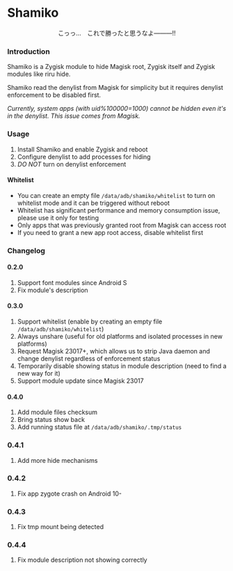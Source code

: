 # Shamiko

<center>こっっ…　これで勝ったと思うなよ―――!!</center>

### Introduction
Shamiko is a Zygisk module to hide Magisk root, Zygisk itself and Zygisk modules like riru hide.

Shamiko read the denylist from Magisk for simplicity but it requires denylist enforcement to be disabled first.

_Currently, system apps (with uid%100000=1000) cannot be hidden even it's in the denylist. This issue comes from Magisk._

### Usage
1. Install Shamiko and enable Zygisk and reboot
1. Configure denylist to add processes for hiding
1. *DO NOT* turn on denylist enforcement

#### Whitelist
- You can create an empty file `/data/adb/shamiko/whitelist` to turn on whitelist mode and it can be triggered without reboot
- Whitelist has significant performance and memory consumption issue, please use it only for testing
- Only apps that was previously granted root from Magisk can access root
- If you need to grant a new app root access, disable whitelist first

### Changelog
#### 0.2.0
1. Support font modules since Android S
1. Fix module's description

#### 0.3.0
1. Support whitelist (enable by creating an empty file `/data/adb/shamiko/whitelist`)
1. Always unshare (useful for old platforms and isolated processes in new platforms)
1. Request Magisk 23017+, which allows us to strip Java daemon and change denylist regardless of enforcement status
1. Temporarily disable showing status in module description (need to find a new way for it)
1. Support module update since Magisk 23017

#### 0.4.0
1. Add module files checksum
1. Bring status show back
1. Add running status file at `/data/adb/shamiko/.tmp/status`

### 0.4.1
1. Add more hide mechanisms

### 0.4.2
1. Fix app zygote crash on Android 10-

### 0.4.3
1. Fix tmp mount being detected

### 0.4.4
1. Fix module description not showing correctly
